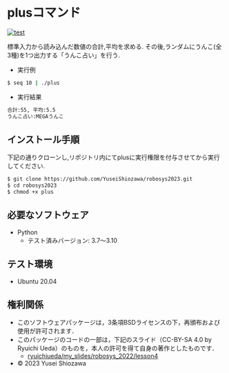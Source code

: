 # plusコマンド

[![test](https://github.com/YuseiShiozawa/robosys2023/actions/workflows/test.yml/badge.svg)](https://github.com/YuseiShiozawa/robosys2023/actions/workflows/test.yml)

標準入力から読み込んだ数値の合計,平均を求める. その後,ランダムにうんこ(全3種)を1つ出力する「うんこ占い」を行う.

* 実行例
```bash
$ seq 10 | ./plus
```

* 実行結果
```bash
合計:55, 平均:5.5
うんこ占い:MEGAうんこ
```

## インストール手順
下記の通りクローンし,リポジトリ内にてplusに実行権限を付与させてから実行してください.
```bash
$ git clone https://github.com/YuseiShiozawa/robosys2023.git
$ cd robosys2023
$ chmod +x plus
```

## 必要なソフトウェア

* Python
  * テスト済みバージョン: 3.7～3.10

## テスト環境

* Ubuntu 20.04

## 権利関係

* このソフトウェアパッケージは，3条項BSDライセンスの下，再頒布および使用が許可されます．
* このパッケージのコードの一部は，下記のスライド（CC-BY-SA 4.0 by Ryuichi Ueda）のものを，本人の許可を得て自身の著作としたものです．
   * [ryuichiueda/my_slides/robosys_2022/lesson4](https://ryuichiueda.github.io/my_slides/robosys_2022/lesson4.html#/)
* © 2023 Yusei Shiozawa
